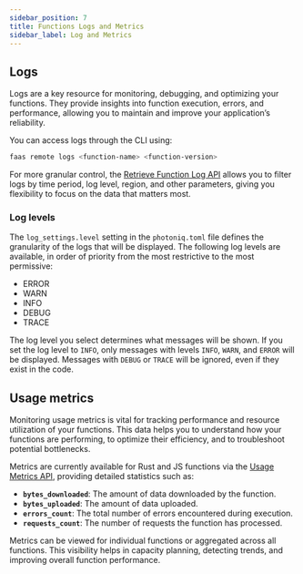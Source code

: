 ```yaml
---
sidebar_position: 7
title: Functions Logs and Metrics
sidebar_label: Log and Metrics
---
```


## Logs

Logs are a key resource for monitoring, debugging, and optimizing your functions. They provide insights into function execution, errors, and performance, allowing you to maintain and improve your application’s reliability.

You can access logs through the CLI using:

```bash
faas remote logs <function-name> <function-version>
```

For more granular control, the [Retrieve Function Log API](https://www.macrometa.com/docs/apiFaas#/operations/handle_mm_logs) allows you to filter logs by time period, log level, region, and other parameters, giving you flexibility to focus on the data that matters most.

### Log levels

The `log_settings.level` setting in the `photoniq.toml` file defines the granularity of the logs that will be displayed. The following log levels are available, in order of priority from the most restrictive to the most permissive:

- ERROR
- WARN
- INFO
- DEBUG
- TRACE

The log level you select determines what messages will be shown. If you set the log level to `INFO`, only messages with levels `INFO`, `WARN`, and `ERROR` will be displayed. Messages with `DEBUG` or `TRACE` will be ignored, even if they exist in the code.


## Usage metrics

Monitoring usage metrics is vital for tracking performance and resource utilization of your functions. This data helps you to understand how your functions are performing, to optimize their efficiency, and to troubleshoot potential bottlenecks.

Metrics are currently available for Rust and JS functions via the [Usage Metrics API](https://www.macrometa.com/docs/apiFaas#/operations/handle_mm_metrics), providing detailed statistics such as:

- **`bytes_downloaded`**: The amount of data downloaded by the function.
- **`bytes_uploaded`**: The amount of data uploaded.
- **`errors_count`**: The total number of errors encountered during execution.
- **`requests_count`**: The number of requests the function has processed.

Metrics can be viewed for individual functions or aggregated across all functions. This visibility helps in capacity planning, detecting trends, and improving overall function performance.